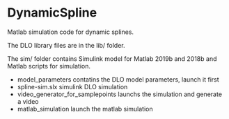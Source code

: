 # DynamicSpline
Matlab simulation code for dynamic splines.

The DLO library files are in the lib/ folder.

The sim/ folder contains Simulink model for Matlab 2019b and 2018b and Matlab scripts for simulation.
- model_parameters contatins the DLO model parameters, launch it first
- spline-sim.slx simulink DLO simulation
- video_generator_for_samplepoints launchs the simulation and generate a video
- matlab_simulation launch the matlab simulation
